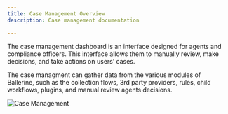 ```yaml
---
title: Case Management Overview
description: Case management documentation

---
```


The case management dashboard is an interface designed for agents and compliance officers. This interface allows them to manually review, make decisions, and take actions on users’ cases.

The case managment can gather data from the various modules of Ballerine, such as the collection flows, 3rd party providers, rules, child workflows, plugins, and manual review agents decisions.

<img title="Case Management" alt="Case Management" src="https://uploads-ssl.webflow.com/62a3bad46800eb4715b2faf1/669eb373c7708310d2b4ac61_Case%20managment%20example.png">
